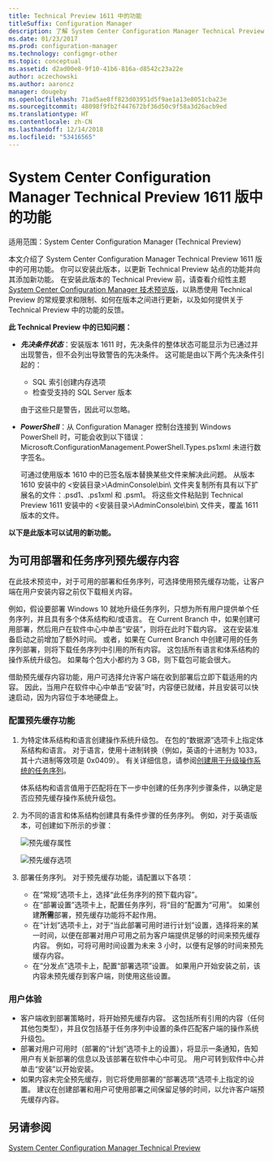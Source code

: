 ```yaml
---
title: Technical Preview 1611 中的功能
titleSuffix: Configuration Manager
description: 了解 System Center Configuration Manager Technical Preview 1611 版中的可用功能。
ms.date: 01/23/2017
ms.prod: configuration-manager
ms.technology: configmgr-other
ms.topic: conceptual
ms.assetid: d2ad00e8-9f10-41b6-816a-d8542c23a22e
author: aczechowski
ms.author: aaroncz
manager: dougeby
ms.openlocfilehash: 71ad5ae8ff823d03951d5f9ae1a13e8051cba23e
ms.sourcegitcommit: 48098f9fb2f447672bf36d50c9f58a3d26acb9ed
ms.translationtype: HT
ms.contentlocale: zh-CN
ms.lasthandoff: 12/14/2018
ms.locfileid: "53416565"
---
```

# <a name="capabilities-in-technical-preview-1611-for-system-center-configuration-manager"></a>System Center Configuration Manager Technical Preview 1611 版中的功能

适用范围：System Center Configuration Manager (Technical Preview)



本文介绍了 System Center Configuration Manager Technical Preview 1611 版中的可用功能。 你可以安装此版本，以更新 Technical Preview 站点的功能并向其添加新功能。 在安装此版本的 Technical Preview 前，请查看介绍性主题 [System Center Configuration Manager 技术预览版](../../core/get-started/technical-preview.md)，以熟悉使用 Technical Preview 的常规要求和限制、如何在版本之间进行更新，以及如何提供关于 Technical Preview 中的功能的反馈。    

**此 Technical Preview 中的已知问题：**   
- ***先决条件状态***：安装版本 1611 时，先决条件的整体状态可能显示为已通过并出现警告，但不会列出导致警告的先决条件。 这可能是由以下两个先决条件引起的：
  - SQL 索引创建内存选项
  - 检查受支持的 SQL Server 版本  

  由于这些只是警告，因此可以忽略。

- ***PowerShell***：从 Configuration Manager 控制台连接到 Windows PowerShell 时，可能会收到以下错误：Microsoft.ConfigurationManagement.PowerShell.Types.ps1xml 未进行数字签名。  

   可通过使用版本 1610 中的已签名版本替换某些文件来解决此问题。 从版本 1610 安装中的 &lt;安装目录>\AdminConsole\bin\\ 文件夹复制所有具有以下扩展名的文件：.psd1、.ps1xml 和 .psm1。 将这些文件粘贴到 Technical Preview 1611 安装中的 &lt;安装目录>\AdminConsole\bin\\ 文件夹，覆盖 1611 版本的文件。


**以下是此版本可以试用的新功能。**  

## <a name="pre-cache-content-for-available-deployments-and-task-sequences"></a>为可用部署和任务序列预先缓存内容
在此技术预览中，对于可用的部署和任务序列，可选择使用预先缓存功能，让客户端在用户安装内容之前仅下载相关内容。

例如，假设要部署 Windows 10 就地升级任务序列，只想为所有用户提供单个任务序列，并且具有多个体系结构和/或语言。 在 Current Branch 中，如果创建可用部署，然后用户在软件中心中单击“安装”，则将在此时下载内容。 这在安装准备启动之前增加了额外时间。 或者，如果在 Current Branch 中创建可用的任务序列部署，则将下载任务序列中引用的所有内容。 这包括所有语言和体系结构的操作系统升级包。 如果每个包大小都约为 3 GB，则下载包可能会很大。

借助预先缓存内容功能，用户可选择允许客户端在收到部署后立即下载适用的内容。 因此，当用户在软件中心中单击“安装”时，内容便已就绪，并且安装可以快速启动，因为内容位于本地硬盘上。

### <a name="to-configure-the-pre-cache-feature"></a>配置预先缓存功能

1. 为特定体系结构和语言创建操作系统升级包。 在包的“数据源”选项卡上指定体系结构和语言。 对于语言，使用十进制转换（例如，英语的十进制为 1033，其十六进制等效项是 0x0409）。 有关详细信息，请参阅[创建用于升级操作系统的任务序列](/sccm/osd/deploy-use/create-a-task-sequence-to-upgrade-an-operating-system)。

    体系结构和语言值用于匹配将在下一步中创建的任务序列步骤条件，以确定是否应预先缓存操作系统升级包。
2. 为不同的语言和体系结构创建具有条件步骤的任务序列。 例如，对于英语版本，可创建如下所示的步骤：

    ![预先缓存属性](media/precacheproperties2.png)

    ![预先缓存选项](media/precacheoptions2.png)  

3. 部署任务序列。 对于预先缓存功能，请配置以下各项：
    - 在“常规”选项卡上，选择“此任务序列的预下载内容”。
    - 在“部署设置”选项卡上，配置任务序列，将“目的”配置为“可用”。 如果创建**所需**部署，预先缓存功能将不起作用。
    - 在“计划”选项卡上，对于“当此部署可用时进行计划”设置，选择将来的某一时间，以便在部署对用户可用之前为客户端提供足够的时间来预先缓存内容。 例如，可将可用时间设置为未来 3 小时，以便有足够的时间来预先缓存内容。  
    - 在“分发点”选项卡上，配置“部署选项”设置。 如果用户开始安装之前，该内容未预先缓存到客户端，则使用这些设置。


### <a name="user-experience"></a>用户体验
- 客户端收到部署策略时，将开始预先缓存内容。 这包括所有引用的内容（任何其他包类型），并且仅包括基于任务序列中设置的条件匹配客户端的操作系统升级包。
- 部署对用户可用时（部署的“计划”选项卡上的设置），将显示一条通知，告知用户有关新部署的信息以及该部署在软件中心中可见。 用户可转到软件中心并单击“安装”以开始安装。
- 如果内容未完全预先缓存，则它将使用部署的“部署选项”选项卡上指定的设置。 建议在创建部署和用户可使用部署之间保留足够的时间，以允许客户端预先缓存内容。


## <a name="see-also"></a>另请参阅
[System Center Configuration Manager Technical Preview](../../core/get-started/technical-preview.md)

